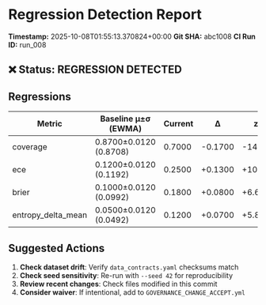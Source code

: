 # Regression Detection Report

**Timestamp:** 2025-10-08T01:55:13.370824+00:00
**Git SHA:** abc1008
**CI Run ID:** run_008

## ❌ Status: REGRESSION DETECTED

## Regressions

| Metric | Baseline μ±σ (EWMA) | Current | Δ | z | PH | Status |
|--------|---------------------|---------|---|---|----|--------|
| coverage | 0.8700±0.0120 (0.8708) | 0.7000 | -0.1700 | -14.22 |  | ❌ Fail |
| ece | 0.1200±0.0120 (0.1192) | 0.2500 | +0.1300 | +10.88 |  | ❌ Fail |
| brier | 0.1000±0.0120 (0.0992) | 0.1800 | +0.0800 | +6.69 |  | ❌ Fail |
| entropy_delta_mean | 0.0500±0.0120 (0.0492) | 0.1200 | +0.0700 | +5.86 |  | ❌ Fail |

## Suggested Actions

1. **Check dataset drift**: Verify `data_contracts.yaml` checksums match
2. **Check seed sensitivity**: Re-run with `--seed 42` for reproducibility
3. **Review recent changes**: Check files modified in this commit
4. **Consider waiver**: If intentional, add to `GOVERNANCE_CHANGE_ACCEPT.yml`
